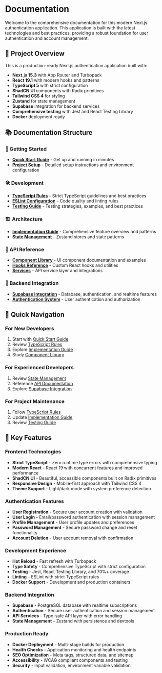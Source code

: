# Documentation

Welcome to the comprehensive documentation for this modern Next.js authentication application. This application is built with the latest technologies and best practices, providing a robust foundation for user authentication and account management.

## 🚀 Project Overview

This is a production-ready Next.js authentication application built with:

- **Next.js 15.3** with App Router and Turbopack
- **React 19.1** with modern hooks and patterns
- **TypeScript 5** with strict configuration
- **ShadCN UI** components with Radix primitives
- **Tailwind CSS 4** for styling
- **Zustand** for state management
- **Supabase** integration for backend services
- **Comprehensive testing** with Jest and React Testing Library
- **Docker** deployment ready

## 📚 Documentation Structure

### 🚀 Getting Started
- **[Quick Start Guide](./getting-started/README.md)** - Get up and running in minutes
- **[Project Setup](./getting-started/setup.md)** - Detailed setup instructions and environment configuration

### 🛠️ Development
- **[TypeScript Rules](./development/typescript-rules.md)** - Strict TypeScript guidelines and best practices
- **[ESLint Configuration](./development/eslint-config.md)** - Code quality and linting rules
- **[Testing Guide](./development/testing.md)** - Testing strategies, examples, and best practices

### 🏗️ Architecture
- **[Implementation Guide](./architecture/implementation-guide.md)** - Comprehensive feature overview and patterns
- **[State Management](./architecture/state-management.md)** - Zustand stores and state patterns

### 📖 API Reference
- **[Component Library](./api/components.md)** - UI component documentation and examples
- **[Hooks Reference](./api/hooks.md)** - Custom React hooks and utilities
- **[Services](./api/services.md)** - API service layer and integrations

### 🔐 Backend Integration
- **[Supabase Integration](./backend/supabase.md)** - Database, authentication, and realtime features
- **[Authentication System](./backend/authentication.md)** - User authentication and authorization

## 🎯 Quick Navigation

### For New Developers
1. Start with [Quick Start Guide](./getting-started/README.md)
2. Review [TypeScript Rules](./development/typescript-rules.md)
3. Explore [Implementation Guide](./architecture/implementation-guide.md)
4. Study [Component Library](./api/components.md)

### For Experienced Developers
1. Review [State Management](./architecture/state-management.md)
2. Reference [API Documentation](./api/)
3. Explore [Supabase Integration](./backend/supabase.md)

### For Project Maintenance
1. Follow [TypeScript Rules](./development/typescript-rules.md)
2. Update [Implementation Guide](./architecture/implementation-guide.md)
3. Review [Testing Guide](./development/testing.md)

## 🔧 Key Features

### Frontend Technologies
- **Strict TypeScript** - Zero runtime type errors with comprehensive typing
- **Modern React** - React 19 with concurrent features and improved performance
- **ShadCN UI** - Beautiful, accessible components built on Radix primitives
- **Responsive Design** - Mobile-first approach with Tailwind CSS 4
- **Theme Support** - Light/dark mode with system preference detection

### Authentication Features
- **User Registration** - Secure user account creation with validation
- **User Login** - Email/password authentication with session management
- **Profile Management** - User profile updates and preferences
- **Password Management** - Secure password change and reset functionality
- **Account Deletion** - User account removal with confirmation

### Development Experience
- **Hot Reload** - Fast refresh with Turbopack
- **Type Safety** - Comprehensive TypeScript with strict configuration
- **Testing** - Jest, React Testing Library, and 70%+ coverage
- **Linting** - ESLint with strict TypeScript rules
- **Docker Support** - Development and production containers

### Backend Integration
- **Supabase** - PostgreSQL database with realtime subscriptions
- **Authentication** - Secure user authentication and session management
- **API Services** - Type-safe API layer with error handling
- **State Management** - Zustand with persistence and devtools

### Production Ready
- **Docker Deployment** - Multi-stage builds for production
- **Health Checks** - Application monitoring and health endpoints
- **SEO Optimization** - Meta tags, structured data, and sitemap
- **Accessibility** - WCAG compliant components and testing
- **Security** - Input validation, environment variable validation 